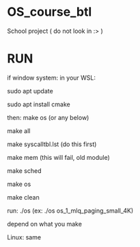 # OS_course_btl
School project ( do not look in :> )

# RUN

if window system: in your WSL:

sudo apt update

sudo apt install cmake

then: make os (or any below)

make all

make syscalltbl.lst	(do this first)

make mem (this will fail, old module)

make sched

make os

make clean

run: ./os <name of file in input folder> (ex: ./os os_1_mlq_paging_small_4K)

depend on what you make

Linux: same
